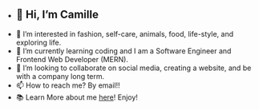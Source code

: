 - ## 👋 Hi, I’m Camille
- 👀 I’m interested in fashion, self-care, animals, food, life-style, and exploring life.
- 🌱 I’m currently learning coding and I am a Software Engineer and Frontend Web Developer (MERN).
- 💞️ I’m looking to collaborate on social media, creating a website, and be with a company long term.
- 📫 How to reach me? By email!!
- 📚 Learn More about me <a href="https://camilleyong.github.io/portfolio/">here</a>! Enjoy!

<!---
camilleyong/camilleyong is a ✨ special ✨ repository because its `README.md` (this file) appears on your GitHub profile.
You can click the Preview link to take a look at your changes.
--->

